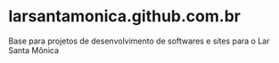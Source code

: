 # larsantamonica.github.com.br
Base para projetos de desenvolvimento de softwares e sites para o Lar Santa Mônica
